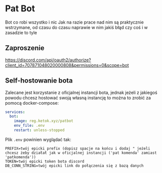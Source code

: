 # Pat Bot
Bot co robi wszystko i nic
Jak na razie prace nad nim są praktycznie wstrzymane, od czasu do czasu naprawie w nim jakiś błąd czy coś i w zasadzie to tyle

## Zaproszenie
https://discord.com/api/oauth2/authorize?client_id=707871048020000808&permissions=0&scope=bot

## Self-hostowanie bota
Zalecane jest korzystanie z oficjalnej instancji bota, jednak jeżeli z jakiegoś powodu chcesz hostować swoją własną instancję to można to zrobić za pomocą docker-compose:
```yaml
services:
  bot:
    image: reg.ketok.xyz/patbot
    env_file: .env
    restart: unless-stopped
```
Plik `.env` powinien wyglądać tak:
```
PREFIX=twój epicki prefix (dopisz spacje na końcu i dodaj " jeżeli chcesz żeby działał jak w oficjalnej instancji ('pat komenda' zamiast 'patkomenda'))
TOKEN=twój epicki token bota discord
DB_CONN_STRING=twój epicki link do połączenia się z bazą danych
```
